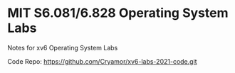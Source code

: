 # MIT S6.081/6.828 Operating System Labs
Notes for xv6 Operating System Labs

Code Repo: https://github.com/Cryamor/xv6-labs-2021-code.git
